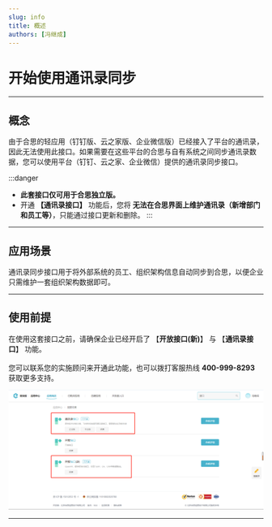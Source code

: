 ```yaml
---
slug: info
title: 概述
authors: [冯继成]
---
```


# 开始使用通讯录同步

---
## 概念
由于合思的轻应用（钉钉版、云之家版、企业微信版）已经接入了平台的通讯录，因此无法使用此接口。如果需要在这些平台的合思与自有系统之间同步通讯录数据，您可以使用平台（钉钉、云之家、企业微信）提供的通讯录同步接口。

:::danger
- **此套接口仅可用于合思独立版。**  
- 开通 **【通讯录接口】** 功能后，您将 **无法在合思界面上维护通讯录（新增部门和员工等）**，只能通过接口更新和删除。
:::

---
## 应用场景
通讯录同步接口用于将外部系统的员工、组织架构信息自动同步到合思，以便企业只需维护一套组织架构数据即可。  

---
## 使用前提
在使用这套接口之前，请确保企业已经开启了 【**开放接口(新)**】 与 【**通讯录接口**】 功能。<br/>  
您可以联系您的实施顾问来开通此功能，也可以拨打客服热线 **400-999-8293** 获取更多支持。
 
![image](images/通讯录同步.png)

---